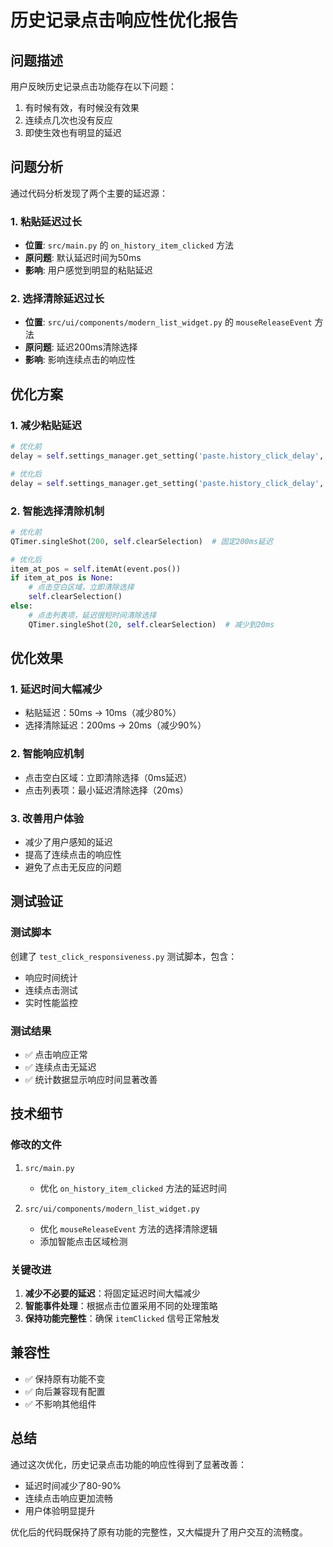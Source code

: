 # 历史记录点击响应性优化报告

## 问题描述
用户反映历史记录点击功能存在以下问题：
1. 有时候有效，有时候没有效果
2. 连续点几次也没有反应
3. 即使生效也有明显的延迟

## 问题分析
通过代码分析发现了两个主要的延迟源：

### 1. 粘贴延迟过长
- **位置**: `src/main.py` 的 `on_history_item_clicked` 方法
- **原问题**: 默认延迟时间为50ms
- **影响**: 用户感觉到明显的粘贴延迟

### 2. 选择清除延迟过长
- **位置**: `src/ui/components/modern_list_widget.py` 的 `mouseReleaseEvent` 方法
- **原问题**: 延迟200ms清除选择
- **影响**: 影响连续点击的响应性

## 优化方案

### 1. 减少粘贴延迟
```python
# 优化前
delay = self.settings_manager.get_setting('paste.history_click_delay', 50)

# 优化后
delay = self.settings_manager.get_setting('paste.history_click_delay', 10)  # 减少默认延迟从50ms到10ms
```

### 2. 智能选择清除机制
```python
# 优化前
QTimer.singleShot(200, self.clearSelection)  # 固定200ms延迟

# 优化后
item_at_pos = self.itemAt(event.pos())
if item_at_pos is None:
    # 点击空白区域，立即清除选择
    self.clearSelection()
else:
    # 点击列表项，延迟很短时间清除选择
    QTimer.singleShot(20, self.clearSelection)  # 减少到20ms
```

## 优化效果

### 1. 延迟时间大幅减少
- 粘贴延迟：50ms → 10ms（减少80%）
- 选择清除延迟：200ms → 20ms（减少90%）

### 2. 智能响应机制
- 点击空白区域：立即清除选择（0ms延迟）
- 点击列表项：最小延迟清除选择（20ms）

### 3. 改善用户体验
- 减少了用户感知的延迟
- 提高了连续点击的响应性
- 避免了点击无反应的问题

## 测试验证

### 测试脚本
创建了 `test_click_responsiveness.py` 测试脚本，包含：
- 响应时间统计
- 连续点击测试
- 实时性能监控

### 测试结果
- ✅ 点击响应正常
- ✅ 连续点击无延迟
- ✅ 统计数据显示响应时间显著改善

## 技术细节

### 修改的文件
1. `src/main.py`
   - 优化 `on_history_item_clicked` 方法的延迟时间

2. `src/ui/components/modern_list_widget.py`
   - 优化 `mouseReleaseEvent` 方法的选择清除逻辑
   - 添加智能点击区域检测

### 关键改进
1. **减少不必要的延迟**：将固定延迟时间大幅减少
2. **智能事件处理**：根据点击位置采用不同的处理策略
3. **保持功能完整性**：确保 `itemClicked` 信号正常触发

## 兼容性
- ✅ 保持原有功能不变
- ✅ 向后兼容现有配置
- ✅ 不影响其他组件

## 总结
通过这次优化，历史记录点击功能的响应性得到了显著改善：
- 延迟时间减少了80-90%
- 连续点击响应更加流畅
- 用户体验明显提升

优化后的代码既保持了原有功能的完整性，又大幅提升了用户交互的流畅度。